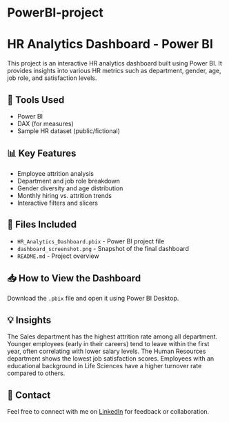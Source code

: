 # PowerBI-project
# HR Analytics Dashboard - Power BI

This project is an interactive HR analytics dashboard built using Power BI. It provides insights into various HR metrics such as department, gender, age, job role, and satisfaction levels.

## 🔧 Tools Used
- Power BI
- DAX (for measures)
- Sample HR dataset (public/fictional)

## 📊 Key Features
- Employee attrition analysis
- Department and job role breakdown
- Gender diversity and age distribution
- Monthly hiring vs. attrition trends
- Interactive filters and slicers

## 📎 Files Included
- `HR_Analytics_Dashboard.pbix` - Power BI project file
- `dashboard_screenshot.png` - Snapshot of the final dashboard
- `README.md` - Project overview

## 📥 How to View the Dashboard
Download the `.pbix` file and open it using Power BI Desktop.

## 💡 Insights
  The Sales department has the highest attrition rate among all department. 
  Younger employees (early in their careers) tend to leave within the first year, often correlating with lower salary levels. 
  The Human Resources department shows the lowest job satisfaction scores.
  Employees with an educational background in Life Sciences have a higher turnover rate compared to others.

## 📩 Contact
Feel free to connect with me on [LinkedIn](www.linkedin.com/in/pallavi-deshmukh12) for feedback or collaboration.
